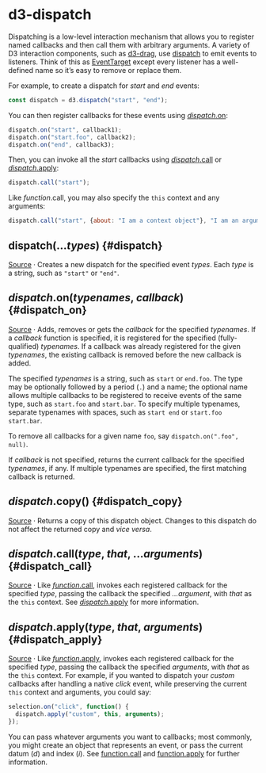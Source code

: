 # d3-dispatch

Dispatching is a low-level interaction mechanism that allows you to register named callbacks and then call them with arbitrary arguments. A variety of D3 interaction components, such as [d3-drag](./d3-drag.md), use [dispatch](#dispatch) to emit events to listeners. Think of this as [EventTarget](https://developer.mozilla.org/en-US/docs/Web/API/EventTarget) except every listener has a well-defined name so it’s easy to remove or replace them.

For example, to create a dispatch for *start* and *end* events:

```js
const dispatch = d3.dispatch("start", "end");
```

You can then register callbacks for these events using [*dispatch*.on](#dispatch_on):

```js
dispatch.on("start", callback1);
dispatch.on("start.foo", callback2);
dispatch.on("end", callback3);
```

Then, you can invoke all the *start* callbacks using [*dispatch*.call](#dispatch_call) or [*dispatch*.apply](#dispatch_apply):

```js
dispatch.call("start");
```

Like *function*.call, you may also specify the `this` context and any arguments:

```js
dispatch.call("start", {about: "I am a context object"}, "I am an argument");
```

<!-- Want a more involved example? See how to use [d3-dispatch for coordinated views](http://bl.ocks.org/mbostock/5872848). -->

## dispatch(...*types*) {#dispatch}

[Source](https://github.com/d3/d3-dispatch/blob/main/src/dispatch.js) · Creates a new dispatch for the specified event *types*. Each *type* is a string, such as `"start"` or `"end"`.

## *dispatch*.on(*typenames*, *callback*) {#dispatch_on}

[Source](https://github.com/d3/d3-dispatch/blob/main/src/dispatch.js) · Adds, removes or gets the *callback* for the specified *typenames*. If a *callback* function is specified, it is registered for the specified (fully-qualified) *typenames*. If a callback was already registered for the given *typenames*, the existing callback is removed before the new callback is added.

The specified *typenames* is a string, such as `start` or `end.foo`. The type may be optionally followed by a period (`.`) and a name; the optional name allows multiple callbacks to be registered to receive events of the same type, such as `start.foo` and `start.bar`. To specify multiple typenames, separate typenames with spaces, such as `start end` or `start.foo start.bar`.

To remove all callbacks for a given name `foo`, say `dispatch.on(".foo", null)`.

If *callback* is not specified, returns the current callback for the specified *typenames*, if any. If multiple typenames are specified, the first matching callback is returned.

## *dispatch*.copy() {#dispatch_copy}

[Source](https://github.com/d3/d3-dispatch/blob/main/src/dispatch.js) · Returns a copy of this dispatch object. Changes to this dispatch do not affect the returned copy and *vice versa*.

## *dispatch*.call(*type*, *that*, ...*arguments*) {#dispatch_call}

[Source](https://github.com/d3/d3-dispatch/blob/main/src/dispatch.js) · Like [*function*.call](https://developer.mozilla.org/en-US/docs/Web/JavaScript/Reference/Global_Objects/Function/call), invokes each registered callback for the specified *type*, passing the callback the specified *...*argument**, with *that* as the `this` context. See [*dispatch*.apply](#dispatch_apply) for more information.

## *dispatch*.apply(*type*, *that*, *arguments*) {#dispatch_apply}

[Source](https://github.com/d3/d3-dispatch/blob/main/src/dispatch.js) · Like [*function*.apply](https://developer.mozilla.org/en-US/docs/Web/JavaScript/Reference/Global_Objects/Function/call), invokes each registered callback for the specified *type*, passing the callback the specified *arguments*, with *that* as the `this` context. For example, if you wanted to dispatch your *custom* callbacks after handling a native *click* event, while preserving the current `this` context and arguments, you could say:

```js
selection.on("click", function() {
  dispatch.apply("custom", this, arguments);
});
```

You can pass whatever arguments you want to callbacks; most commonly, you might create an object that represents an event, or pass the current datum (*d*) and index (*i*). See [function.call](https://developer.mozilla.org/en/JavaScript/Reference/Global_Objects/Function/Call) and [function.apply](https://developer.mozilla.org/en/JavaScript/Reference/Global_Objects/Function/Apply) for further information.
